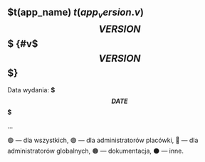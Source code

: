 ## $t(app_name) $t(app_version.v)$$$VERSION$$$ {#v$$$VERSION$$$}

Data wydania: **$$$DATE$$$**

<!-- $$$ADD_LOG_ABOVE_SINCE_COMMIT$$$ null -->

<!-- $$$DELETE_BELOW_WHEN_FINAL$$$ -->
…

🟢 — dla wszystkich,
🟣 — dla administratorów placówki,
🔴 — dla administratorów globalnych,
🟤 — dokumentacja,
⚫ — inne.
